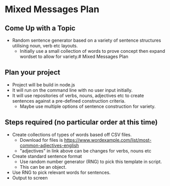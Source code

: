 # Mixed Messages Plan

## Come Up with a Topic
* Random sentence generator based on a variety of sentence structures utilising noun, verb etc layouts.
    * Initially use a small collection of words to prove concept then expand wordset to allow for variety.# Mixed Messages Plan

## Plan your project
* Project will be build in node.js
* It will run on the command line with no user input initially.
* It will use repositories of verbs, nouns, adjectives etc to create sentences against a pre-defined construction criteria.
    * Maybe use multiple options of sentence construction for variety.

## Steps required (no particular order at this time)
* Create collections of types of words based off CSV files.
    * Download for files is https://www.wordexample.com/list/most-common-adjectives-english
    * "adjectives" in link above can be changes for verbs, nouns etc
* Create standard sentence format
    * Use random number generator (RNG) to pick this template in script.
    * This can be an object.
* Use RNG to pick relevant words for sentences.
* Output to screen